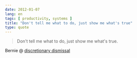 ```yaml
---
date: 2012-01-07
lang: en
tags: [ productivity, systems ]
title: "Don't tell me what to do, just show me what's true"
type: quote
---
```


> Don't tell me what to do, just show me what's true.

Bernie @
[discretionary dismissal](http://www.markforster.net/forum/post/1694000)

